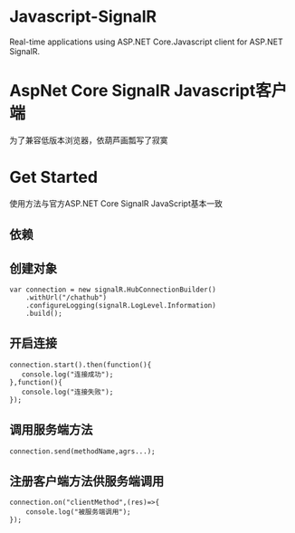 # Javascript-SignalR
Real-time applications using ASP.NET Core.Javascript client for ASP.NET SignalR.

# AspNet Core SignalR Javascript客户端
为了兼容低版本浏览器，依葫芦画瓢写了寂寞

# Get Started
使用方法与官方ASP.NET Core SignalR JavaScript基本一致

## 依赖
<script src="https://cdn.bootcdn.net/ajax/libs/promise-polyfill/8.2.0/polyfill.js"></script>

## 创建对象

```
var connection = new signalR.HubConnectionBuilder()
    .withUrl("/chathub")
    .configureLogging(signalR.LogLevel.Information)
    .build();
```
    
## 开启连接
```
connection.start().then(function(){
   console.log("连接成功");
},function(){
   console.log("连接失败");
});
```

## 调用服务端方法
```
connection.send(methodName,agrs...);
```

## 注册客户端方法供服务端调用
```
connection.on("clientMethod",(res)=>{
    console.log("被服务端调用");
});
```
